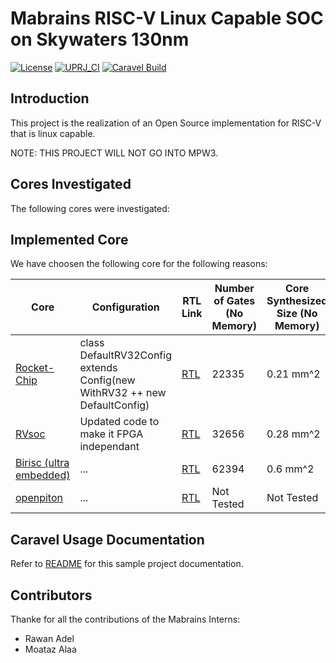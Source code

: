 # Mabrains RISC-V Linux Capable SOC on Skywaters 130nm

[![License](https://img.shields.io/badge/License-Apache%202.0-blue.svg)](https://opensource.org/licenses/Apache-2.0) [![UPRJ_CI](https://github.com/efabless/caravel_project_example/actions/workflows/user_project_ci.yml/badge.svg)](https://github.com/efabless/caravel_project_example/actions/workflows/user_project_ci.yml) [![Caravel Build](https://github.com/efabless/caravel_project_example/actions/workflows/caravel_build.yml/badge.svg)](https://github.com/efabless/caravel_project_example/actions/workflows/caravel_build.yml)


## Introduction
This project is the realization of an Open Source implementation for RISC-V that is linux capable.

NOTE: THIS PROJECT WILL NOT GO INTO MPW3.

## Cores Investigated
The following cores were investigated:


## Implemented Core

We have choosen the following core for the following reasons:


| Core | Configuration | RTL Link | Number of Gates (No Memory) | Core Synthesized Size (No Memory) |
|-----------------------|--------|--------|---------------|---------------|
| [Rocket-Chip](https://github.com/mabrains/rocket-chip) | class DefaultRV32Config extends Config(new WithRV32 ++ new DefaultConfig) | [RTL](cores/rocket-chip/freechips.rocketchip.system.DefaultRV32Config.v) | 22335 | 0.21 mm^2 |
| [RVsoc](https://www.arch.cs.titech.ac.jp/wk/rvsoc/doku.php) | Updated code to make it FPGA independant | [RTL](cores/RVsoc/src/rvcorem.v) | 32656 | 0.28 mm^2 |
| [Birisc (ultra embedded)](https://github.com/ultraembedded/biriscv) | ... | [RTL](https://github.com/ultraembedded/biriscv/tree/master/src/core) | 62394 | 0.6 mm^2
| [openpiton](https://github.com/PrincetonUniversity/openpiton) | ... | [RTL](https://github.com/PrincetonUniversity/openpiton/tree/openpiton/piton/design/chip) | Not Tested | Not Tested





## Caravel Usage Documentation

Refer to [README](docs/source/index.rst) for this sample project documentation. 

## Contributors
Thanke for all the contributions of the Mabrains Interns:
* Rawan Adel
* Moataz Alaa

